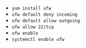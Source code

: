 * `yum install ufw`
* `ufw default deny incoming`
* `ufw default allow outgoing`
* `ufw allow 22/tcp`
* `ufw enable`
* `systemctl enable ufw`